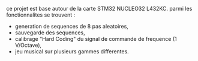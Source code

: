 ce projet est base autour de la carte STM32 NUCLEO32 L432KC. parmi les fonctionnalites se trouvent : 
- generation de sequences de 8 pas aleatoires,
- sauvegarde des sequences,
- calibrage "Hard Coding" du signal de commande de frequence (1 V/Octave),
- jeu musical sur plusieurs gammes differentes.
